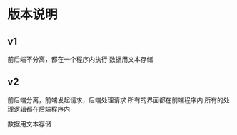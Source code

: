 # 版本说明

## v1

前后端不分离，都在一个程序内执行
数据用文本存储

## v2

前后端分离，前端发起请求，后端处理请求
所有的界面都在前端程序内
所有的处理逻辑都在后端程序内

数据用文本存储
